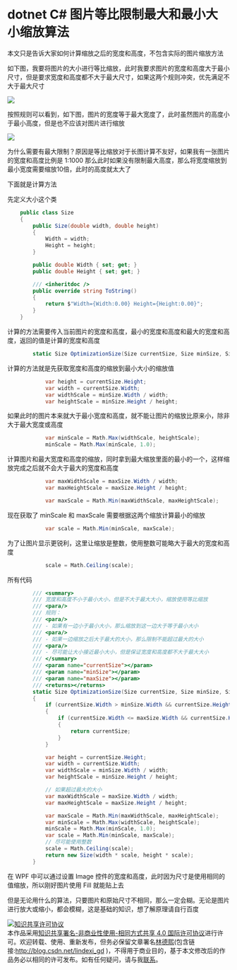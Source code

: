 # dotnet C# 图片等比限制最大和最小大小缩放算法

本文只是告诉大家如何计算缩放之后的宽度和高度，不包含实际的图片缩放方法

<!--more-->
<!-- 发布 -->

如下图，我要将图片的大小进行等比缩放，此时我要求图片的宽度和高度大于最小尺寸，但是要求宽度和高度都不大于最大尺寸，如果这两个规则冲突，优先满足不大于最大尺寸

<!-- ![](image/dotnet C# 图片等比限制最大和最小大小缩放算法/dotnet C# 图片等比限制最大和最小大小缩放算法0.png) -->

![](http://image.acmx.xyz/lindexi%2F202057102917354.jpg)

按照规则可以看到，如下图，图片的宽度等于最大宽度了，此时虽然图片的高度小于最小高度，但是也不应该对图片进行缩放

<!-- ![](image/dotnet C# 图片等比限制最大和最小大小缩放算法/dotnet C# 图片等比限制最大和最小大小缩放算法1.png) -->

![](http://image.acmx.xyz/lindexi%2F2020571030194266.jpg)

为什么需要有最大限制？原因是等比缩放对于长图计算不友好，如果我有一张图片的宽度和高度比例是 1:1000 那么此时如果没有限制最大高度，那么将宽度缩放到最小宽度需要缩放10倍，此时的高度就太大了

下面就是计算方法

先定义大小这个类

```csharp
    public class Size
    {
        public Size(double width, double height)
        {
            Width = width;
            Height = height;
        }

        public double Width { set; get; }
        public double Height { set; get; }

        /// <inheritdoc />
        public override string ToString()
        {
            return $"Width={Width:0.00} Height={Height:0.00}";
        }
    }
```

计算的方法需要传入当前图片的宽度和高度，最小的宽度和高度和最大的宽度和高度，返回的值是计算的宽度和高度

```csharp
        static Size OptimizationSize(Size currentSize, Size minSize, Size maxSize)
```

计算的方法就是先获取宽度和高度的缩放到最小大小的缩放值

```csharp
            var height = currentSize.Height;
            var width = currentSize.Width;
            var widthScale = minSize.Width / width;
            var heightScale = minSize.Height / height;
```

如果此时的图片本来就大于最小宽度和高度，就不能让图片的缩放比原来小，除非大于最大宽度或高度

```csharp
            var minScale = Math.Max(widthScale, heightScale);
            minScale = Math.Max(minScale, 1.0);
```

计算图片和最大宽度和高度的缩放，同时拿到最大缩放里面的最小的一个，这样缩放完成之后就不会大于最大的宽度和高度

```csharp
            var maxWidthScale = maxSize.Width / width;
            var maxHeightScale = maxSize.Height / height;

            var maxScale = Math.Min(maxWidthScale, maxHeightScale);
```

现在获取了 minScale 和 maxScale 需要根据这两个缩放计算最小的缩放

```csharp
            var scale = Math.Min(minScale, maxScale);
```

为了让图片显示更锐利，这里让缩放是整数，使用整数可能略大于最大的宽度和高度

```csharp
            scale = Math.Ceiling(scale);
```

所有代码

```csharp
        /// <summary>
        /// 宽度和高度不小于最小大小，但是不大于最大大小，缩放使用等比缩放
        /// <para/>
        /// 规则：
        /// <para/>
        /// - 如果有一边小于最小大小，那么缩放到这一边大于等于最小大小
        /// <para/>
        /// - 如果一边缩放之后大于最大的大小，那么限制不能超过最大的大小
        /// <para/>
        /// - 尽可能让大小接近最小大小，但是保证宽度和高度都不大于最大大小
        /// </summary>
        /// <param name="currentSize"></param>
        /// <param name="minSize"></param>
        /// <param name="maxSize"></param>
        /// <returns></returns>
        static Size OptimizationSize(Size currentSize, Size minSize, Size maxSize)
        {
            if (currentSize.Width > minSize.Width && currentSize.Height > minSize.Height)
            {
                if (currentSize.Width <= maxSize.Width && currentSize.Height <= maxSize.Height)
                {
                    return currentSize;
                }
            }

            var height = currentSize.Height;
            var width = currentSize.Width;
            var widthScale = minSize.Width / width;
            var heightScale = minSize.Height / height;

            // 如果超过最大的大小
            var maxWidthScale = maxSize.Width / width;
            var maxHeightScale = maxSize.Height / height;

            var maxScale = Math.Min(maxWidthScale, maxHeightScale);
            var minScale = Math.Max(widthScale, heightScale);
            minScale = Math.Max(minScale, 1.0);
            var scale = Math.Min(minScale, maxScale);
            // 尽可能使用整数
            scale = Math.Ceiling(scale);
            return new Size(width * scale, height * scale);
        }
```

在 WPF 中可以通过设置 Image 控件的宽度和高度，此时因为尺寸是使用相同的值缩放，所以刚好图片使用 Fill 就能贴上去

但是无论用什么的算法，只要图片和原始尺寸不相同，那么一定会糊。无论是图片进行放大或缩小，都会模糊，这是基础的知识，想了解原理请自行百度

<a rel="license" href="http://creativecommons.org/licenses/by-nc-sa/4.0/"><img alt="知识共享许可协议" style="border-width:0" src="https://licensebuttons.net/l/by-nc-sa/4.0/88x31.png" /></a><br />本作品采用<a rel="license" href="http://creativecommons.org/licenses/by-nc-sa/4.0/">知识共享署名-非商业性使用-相同方式共享 4.0 国际许可协议</a>进行许可。欢迎转载、使用、重新发布，但务必保留文章署名[林德熙](http://blog.csdn.net/lindexi_gd)(包含链接:http://blog.csdn.net/lindexi_gd )，不得用于商业目的，基于本文修改后的作品务必以相同的许可发布。如有任何疑问，请与我[联系](mailto:lindexi_gd@163.com)。  
